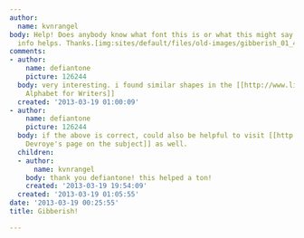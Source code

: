 ```yaml
---
author:
  name: kvnrangel
body: Help! Does anybody know what font this is or what this might say or mean? Any
  info helps. Thanks.[img:sites/default/files/old-images/gibberish_01_4000.jpg]
comments:
- author:
    name: defiantone
    picture: 126244
  body: very interesting. i found similar shapes in the [[http://www.linguism.co.uk/language/english-spelling-reform|Shaw
    Alphabet for Writers]]
  created: '2013-03-19 01:00:09'
- author:
    name: defiantone
    picture: 126244
  body: if the above is correct, could also be helpful to visit [[http://luc.devroye.org/shavian.html|Luc
    Devroye's page on the subject]] as well.
  children:
  - author:
      name: kvnrangel
    body: thank you defiantone! this helped a ton!
    created: '2013-03-19 19:54:09'
  created: '2013-03-19 01:05:55'
date: '2013-03-19 00:25:55'
title: Gibberish!

---
```

